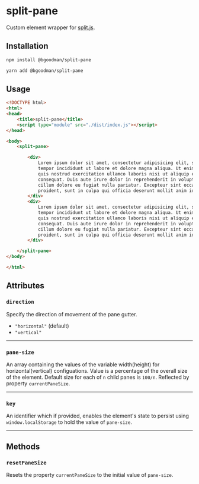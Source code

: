 # split-pane

Custom element wrapper for [split.js](https://split.js.org/).

## Installation

```bash
npm install @bgoodman/split-pane

yarn add @bgoodman/split-pane
```

## Usage

```html
<!DOCTYPE html>
<html>
<head>
    <title>split-pane</title>
    <script type="module" src="./dist/index.js"></script>
</head>

<body>
    <split-pane>

        <div>
            Lorem ipsum dolor sit amet, consectetur adipisicing elit, sed do eiusmod
            tempor incididunt ut labore et dolore magna aliqua. Ut enim ad minim veniam,
            quis nostrud exercitation ullamco laboris nisi ut aliquip ex ea commodo
            consequat. Duis aute irure dolor in reprehenderit in voluptate velit esse
            cillum dolore eu fugiat nulla pariatur. Excepteur sint occaecat cupidatat non
            proident, sunt in culpa qui officia deserunt mollit anim id est laborum.
        </div>
        <div>
            Lorem ipsum dolor sit amet, consectetur adipisicing elit, sed do eiusmod
            tempor incididunt ut labore et dolore magna aliqua. Ut enim ad minim veniam,
            quis nostrud exercitation ullamco laboris nisi ut aliquip ex ea commodo
            consequat. Duis aute irure dolor in reprehenderit in voluptate velit esse
            cillum dolore eu fugiat nulla pariatur. Excepteur sint occaecat cupidatat non
            proident, sunt in culpa qui officia deserunt mollit anim id est laborum.
        </div>

    </split-pane>
</body>

</html>
```

## Attributes

### `direction`

Specify the direction of movement of the pane gutter.

+ `"horizontal"` (default)
+ `"vertical"`

---

### `pane-size`

An array containing the values of the variable width(height) for horizontal(vertical) configuations.  Value is a percentage of the overall size of the element.  Default size for each of `n` child panes is `100/n`.  Reflected by property `currentPaneSize`.

---

### `key`

An identifier which if provided, enables the element's state to persist using `window.localStorage` to hold the value of `pane-size`.

---

## Methods

### `resetPaneSize`

Resets the property `currentPaneSize` to the initial value of `pane-size`.
